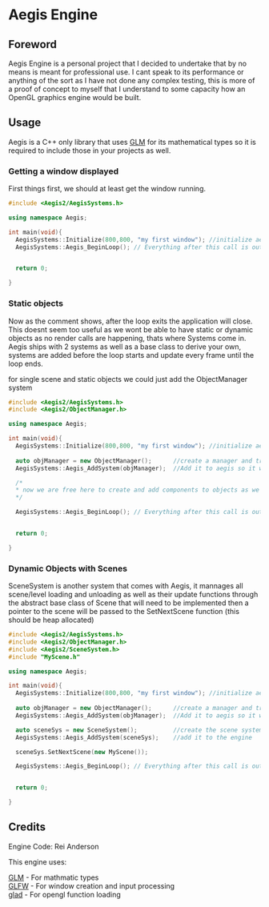 # Aegis Engine

## Foreword
Aegis Engine is a personal project that I decided to undertake that by no means is meant for professional use. I cant speak to its performance or anything of the sort as I have not done any complex testing, this is more of a proof of concept to myself that I understand to some capacity how an OpenGL graphics engine would be built.

## Usage

Aegis is a C++ only library that uses [GLM](https://github.com/g-truc/glm) for its mathematical types so it is required to include those in your projects as well.

### Getting a window displayed 
First things first, we should at least get the window running.
```c++
#include <Aegis2/AegisSystems.h>

using namespace Aegis;

int main(void){
  AegisSystems::Initialize(800,800, "my first window"); //initialize aegis systems with the width and height of 800 and a title of my first window
  AegisSystems::Aegis_BeginLoop(); // Everything after this call is out of your hands as by the time the loop ends, aegis will have exited and dealoccated all of its memory


  return 0;  

}

```
### Static objects

Now as the comment shows, after the loop exits the application will close. This doesnt seem too useful as we wont be able to have static or dynamic objects as no render calls are happening, thats where Systems come in. Aegis ships with 2 systems as well as a base class to derive your own, systems are added before the loop starts and update every frame until the loop ends. 

for single scene and static objects we could just add the ObjectManager system

```c++
#include <Aegis2/AegisSystems.h>
#include <Aegis2/ObjectManager.h>

using namespace Aegis;

int main(void){
  AegisSystems::Initialize(800,800, "my first window"); //initialize aegis systems with the width and height of 800 and a title of my first window
  
  auto objManager = new ObjectManager();      //create a manager and track it so we can add objects to it
  AegisSystems::Aegis_AddSystem(objManager);  //Add it to aegis so it will be updated every frame

  /*
  * now we are free here to create and add components to objects as we please and they will be updated and rendered every frame
  */

  AegisSystems::Aegis_BeginLoop(); // Everything after this call is out of your hands as by the time the loop ends, aegis will have exited and dealoccated all of its memory


  return 0;  

}
```

### Dynamic Objects with Scenes

SceneSystem is another system that comes with Aegis, it mannages all scene/level loading and unloading as well as their update functions through the abstract base class of Scene that will need to be implemented then a pointer to the scene will be passed to the SetNextScene function (this should be heap allocated)

```c++
#include <Aegis2/AegisSystems.h>
#include <Aegis2/ObjectManager.h>
#include <Aegis2/SceneSystem.h>
#include "MyScene.h"

using namespace Aegis;

int main(void){
  AegisSystems::Initialize(800,800, "my first window"); //initialize aegis systems with the width and height of 800 and a title of my first window
  
  auto objManager = new ObjectManager();      //create a manager and track it so we can add objects to it
  AegisSystems::Aegis_AddSystem(objManager);  //Add it to aegis so it will be updated every frame

  auto sceneSys = new SceneSystem();          //create the scene system
  AegisSystems::Aegis_AddSystem(sceneSys);    //add it to the engine

  sceneSys.SetNextScene(new MyScene());

  AegisSystems::Aegis_BeginLoop(); // Everything after this call is out of your hands as by the time the loop ends, aegis will have exited and dealoccated all of its memory


  return 0;  

}
```

## Credits

Engine Code:
Rei Anderson

This engine uses:  

[GLM](https://github.com/g-truc/glm) - For mathmatic types  
[GLFW](https://github.com/glfw/glfw) - For window creation and input processing  
[glad](https://github.com/Dav1dde/glad) - For opengl function loading  

